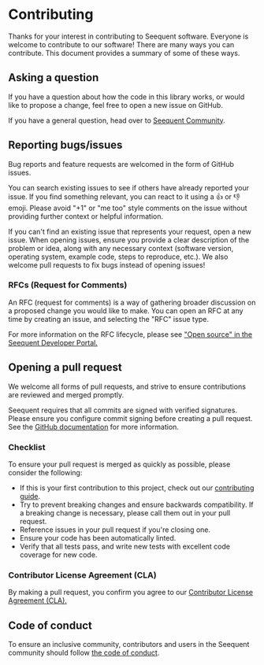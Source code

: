 # Contributing

Thanks for your interest in contributing to Seequent software. Everyone is welcome to contribute to our software!
There are many ways you can contribute. This document provides a summary of some of these ways.

## Asking a question

If you have a question about how the code in this library works, or would like to propose a change, feel free to
open a new issue on GitHub.

If you have a general question, head over to [Seequent Community](https://community.seequent.com/group/19-evo).

## Reporting bugs/issues

Bug reports and feature requests are welcomed in the form of GitHub issues.

You can search existing issues to see if others have already reported your issue. If you find something relevant, you
can react to it using a 👍 or 👎 emoji. Please avoid "+1" or "me too" style comments on the issue without providing
further context or helpful information.

If you can't find an existing issue that represents your request, open a new issue. When opening issues, ensure you
provide a clear description of the problem or idea, along with any necessary context (software version, operating
system, example code, steps to reproduce, etc.). We also welcome pull requests to fix bugs instead of opening issues!

### RFCs (Request for Comments)

An RFC (request for comments) is a way of gathering broader discussion on a proposed change you would like to make. You
can open an RFC at any time by creating an issue, and selecting the "RFC" issue type.

For more information on the RFC lifecycle, please see ["Open source" in the Seequent Developer Portal.](https://developer.seequent.com/docs/guides/open-source)

## Opening a pull request

We welcome all forms of pull requests, and strive to ensure contributions are reviewed and merged promptly.

Seequent requires that all commits are signed with verified signatures. Please ensure you configure commit signing
before creating a pull request. See the [GitHub documentation](https://docs.github.com/en/authentication/managing-commit-signature-verification)
for more information.

### Checklist

To ensure your pull request is merged as quickly as possible, please consider the following:

* If this is your first contribution to this project, check out our [contributing guide](CONTRIBUTING.md).
* Try to prevent breaking changes and ensure backwards compatibility. If a breaking change is necessary, please call
  them out in your pull request.
* Reference issues in your pull request if you're closing one.
* Ensure your code has been automatically linted.
* Verify that all tests pass, and write new tests with excellent code coverage for new code.

### Contributor License Agreement (CLA)

By making a pull request, you confirm you agree to our [Contributor License Agreement (CLA).](https://gist.github.com/imodeljs-admin/9a071844d3a8d420092b5cf360e978ca)

## Code of conduct

To ensure an inclusive community, contributors and users in the Seequent community should follow
[the code of conduct](CODE_OF_CONDUCT.md).

